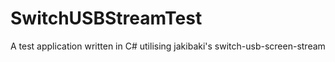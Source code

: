 # SwitchUSBStreamTest
A test application written in C# utilising jakibaki's switch-usb-screen-stream
